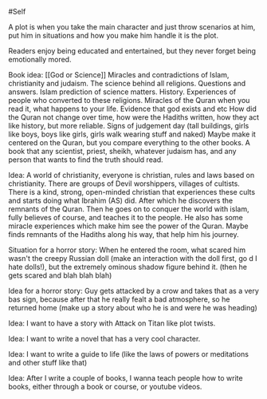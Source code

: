 #Self 

A plot is when you take the main character and just throw scenarios at him, put him in situations and how you make him handle it is the plot.

Readers enjoy being educated and entertained, but they never forget being emotionally mored.

Book idea:
	[[God or Science]]
	Miracles and contradictions of Islam, christianity and judaism.
	The science behind all religions. Questions and answers. Islam prediction of science matters. History. Experiences of people who converted to these religions. Miracles of the Quran when you read it, what happens to your life. Evidence that god exists and etc
	How did the Quran not change over time, how were the Hadiths written, how they act like history, but more reliable. Signs of judgement day (tall buildings, girls like boys, boys like girls, girls walk wearing stuff and naked)
	Maybe make it centered on the Quran, but you compare everything to the other books.
	A book that any scientist, priest, sheikh, whatever judaism has, and any person that wants to find the truth should read.

Idea:
	A world of christianity, everyone is christian, rules and laws based on christianity. There are groups of Devil worshippers, villages of cultists.
	There is a kind, strong, open-minded christian that experiences these cults and starts doing what Ibrahim (AS) did. After which he discovers the remnants of the Quran. Then he goes on to conquer the world with islam, fully believes of course, and teaches it to the people. He also has some miracle experiences which make him see the power of the Quran. Maybe finds remnants of the Hadiths along his way, that help him his journey.

Situation for a horror story:
	When he entered the room, what scared him wasn't the creepy Russian doll (make an interaction with the doll first, go d I hate dolls!), but the extremely ominous shadow figure behind it. (then he gets scared and blah blah blah)

Idea for a horror story:
	Guy gets attacked by a crow and takes that as a very bas sign, because after that he really fealt a bad atmosphere, so he returned home (make up a story about who he is and were he was heading)

Idea:
	I want to have a story with Attack on Titan like plot twists.

Idea:
	I want to write a novel that has a very cool character.

Idea:
	I want to write a guide to life (like the laws of powers or meditations and other stuff like that)

Idea:
	After I write a couple of books, I wanna teach people how to write books, either through a book or course, or youtube videos.